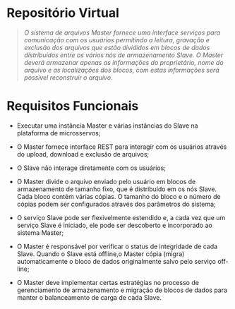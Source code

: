 # Repositório Virtual

>*O sistema de arquivos Master fornece uma interface serviços para comunicação com os usuários permitindo a leitura, gravação e exclusão dos arquivos que estão divididos em blocos de dados distribuídos entre os vários nós de armazenamento Slave. O Master deverá armazenar apenas as informações do proprietário, nome do arquivo e as localizações dos blocos, com estas informações será possível reconstruir o arquivo.*

# Requisitos Funcionais

* Executar uma instância Master e várias instâncias do Slave na plataforma de microsservos;

* O Master fornece interface REST para interagir com os usuários através do upload, download e exclusão de arquivos;

* O Slave não interage diretamente com os usuários;

* O Master divide o arquivo enviado pelo usuário em blocos de armazenamento de tamanho fixo, que é distribuído em os nós Slave. Cada bloco contém várias cópias. O tamanho do bloco e o número de cópias podem ser configurados através dos parâmetros do sistema;

* O serviço Slave pode ser flexivelmente estendido e, a cada vez que um serviço Slave é iniciado, ele pode ser descoberto e incorporado ao sistema Master;

* O Master é responsável por verificar o status de integridade de cada Slave. Quando o Slave está offline,o Master cópia (migra) automaticamente o bloco de dados originalmente salvo pelo serviço off-line;

* O Master deve implementar certas estratégias no processo de gerenciamento de armazenamento e migração de blocos de dados para manter o balanceamento de carga de cada Slave.
